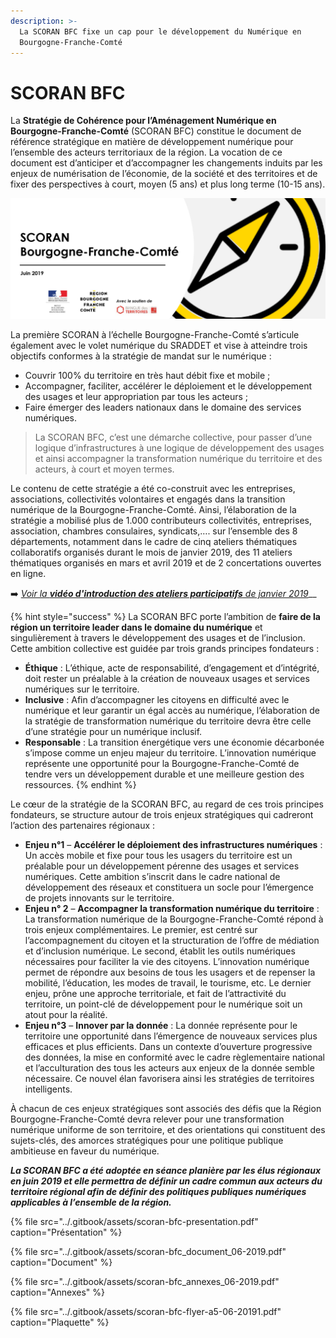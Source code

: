 ```yaml
---
description: >-
  La SCORAN BFC fixe un cap pour le développement du Numérique en
  Bourgogne-Franche-Comté
---
```


# SCORAN BFC

La **Stratégie de Cohérence pour l’Aménagement Numérique en Bourgogne-Franche-Comté** \(SCORAN BFC\) constitue le document de référence stratégique en matière de développement numérique pour l’ensemble des acteurs territoriaux de la région. La vocation de ce document est d’anticiper et d’accompagner les changements induits par les enjeux de numérisation de l’économie, de la société et des territoires et de fixer des perspectives à court, moyen \(5 ans\) et plus long terme \(10-15 ans\).

![](../.gitbook/assets/scoran-bfc.png)

La première SCORAN à l’échelle Bourgogne-Franche-Comté s’articule également avec le volet numérique du SRADDET et vise à atteindre trois objectifs conformes à la stratégie de mandat sur le numérique :

* Couvrir 100% du territoire en très haut débit fixe et mobile ;
* Accompagner, faciliter, accélérer le déploiement et le développement des usages et leur appropriation par tous les acteurs ;
* Faire émerger des leaders nationaux dans le domaine des services numériques.

> La SCORAN BFC, c’est une démarche collective, pour passer d’une logique d’infrastructures à une logique de développement des usages et ainsi accompagner la transformation numérique du territoire et des acteurs, à court et moyen termes.

Le contenu de cette stratégie a été co-construit avec les entreprises, associations, collectivités volontaires et engagés dans la transition numérique de la Bourgogne-Franche-Comté. Ainsi, l’élaboration de la stratégie a mobilisé plus de 1.000 contributeurs collectivités, entreprises, association, chambres consulaires, syndicats,…. sur l’ensemble des 8 départements, notamment dans le cadre de cinq ateliers thématiques collaboratifs organisés durant le mois de janvier 2019, des 11 ateliers thématiques organisés en mars et avril 2019 et de 2 concertations ouvertes en ligne.

➡️ [_Voir la **vidéo d'introduction des ateliers participatifs** de janvier 2019_](https://vimeo.com/307492202)\_\_

{% hint style="success" %}
La SCORAN BFC porte l’ambition de **faire de la région un territoire leader dans le domaine du numérique** et singulièrement à travers le développement des usages et de l’inclusion. Cette ambition collective est guidée par trois grands principes fondateurs :

* **Éthique** : L’éthique, acte de responsabilité, d’engagement et d’intégrité, doit rester un préalable à la création de nouveaux usages et services numériques sur le territoire.
* **Inclusive** : Afin d’accompagner les citoyens en difficulté avec le numérique et leur garantir un égal accès au numérique, l’élaboration de la stratégie de transformation numérique du territoire devra être celle d’une stratégie pour un numérique inclusif.
* **Responsable** : La transition énergétique vers une économie décarbonée s’impose comme un enjeu majeur du territoire. L’innovation numérique représente une opportunité pour la Bourgogne-Franche-Comté de tendre vers un développement durable et une meilleure gestion des ressources.
{% endhint %}

Le cœur de la stratégie de la SCORAN BFC, au regard de ces trois principes fondateurs, se structure autour de trois enjeux stratégiques qui cadreront l’action des partenaires régionaux :

* **Enjeu n°1** – **Accélérer le déploiement des infrastructures numériques** : Un accès mobile et fixe pour tous les usagers du territoire est un préalable pour un développement pérenne des usages et services numériques. Cette ambition s’inscrit dans le cadre national de développement des réseaux et constituera un socle pour l’émergence de projets innovants sur le territoire.
* **Enjeu n° 2** – **Accompagner la transformation numérique du territoire** : La transformation numérique de la Bourgogne-Franche-Comté répond à trois enjeux complémentaires. Le premier, est centré sur l’accompagnement du citoyen et la structuration de l’offre de médiation et d’inclusion numérique. Le second, établit les outils numériques nécessaires pour faciliter la vie des citoyens. L’innovation numérique permet de répondre aux besoins de tous les usagers et de repenser la mobilité, l’éducation, les modes de travail, le tourisme, etc. Le dernier enjeu, prône une approche territoriale, et fait de l’attractivité du territoire, un point-clé de développement pour le numérique soit un atout pour la réalité.
* **Enjeu n°3** – **Innover par la donnée** : La donnée représente pour le territoire une opportunité dans l’émergence de nouveaux services plus efficaces et plus efficients. Dans un contexte d’ouverture progressive des données, la mise en conformité avec le cadre règlementaire national et l’acculturation des tous les acteurs aux enjeux de la donnée semble nécessaire. Ce nouvel élan favorisera ainsi les stratégies de territoires intelligents.

À chacun de ces enjeux stratégiques sont associés des défis que la Région Bourgogne-Franche-Comté devra relever pour une transformation numérique uniforme de son territoire, et des orientations qui constituent des sujets-clés, des amorces stratégiques pour une politique publique ambitieuse en faveur du numérique.

_**La SCORAN BFC a été adoptée en séance planière par les élus régionaux en juin 2019 et elle permettra de définir un cadre commun aux acteurs du territoire régional afin de définir des politiques publiques numériques applicables à l’ensemble de la région.**_

{% file src="../.gitbook/assets/scoran-bfc-presentation.pdf" caption="Présentation" %}

{% file src="../.gitbook/assets/scoran-bfc\_document\_06-2019.pdf" caption="Document" %}

{% file src="../.gitbook/assets/scoran-bfc\_annexes\_06-2019.pdf" caption="Annexes" %}

{% file src="../.gitbook/assets/scoran-bfc-flyer-a5-06-20191.pdf" caption="Plaquette" %}

